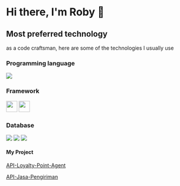 # Hi there, I'm Roby 👋
## Most preferred technology

as a code craftsman, here are some of the technologies I usually use
### Programming language
![](https://img.shields.io/badge/Go-00ADD8?style=for-the-badge&logo=go&logoColor=white)
### Framework
<a href="https://echo.labstack.com"><img height="30" src="https://cdn.labstack.com/images/echo-logo.svg"></a>
<a href="https://gin-gonic.com/"><img height="30" src="https://dev-yakuza.posstree.com/assets/images/category/golang/gin/background.jpg"></a>
### Database
![](https://img.shields.io/badge/PostgreSQL-316192?style=for-the-badge&logo=postgresql&logoColor=white)
![](https://img.shields.io/badge/MongoDB-4EA94B?style=for-the-badge&logo=mongodb&logoColor=white)
![](https://img.shields.io/badge/MySQL-00000F?style=for-the-badge&logo=mysql&logoColor=white)


#### My Project
[API-Loyalty-Point-Agent](https://github.com/capstone-kelompok-25/api-loyalty-poins.id)

[API-Jasa-Pengiriman](https://github.com/roby-aw/Mini-Project-Jasa-Pengiriman)
